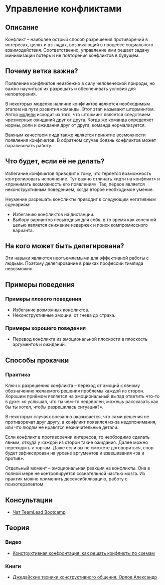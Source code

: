 # Управление конфликтами
## Описание
Конфликт – наиболее острый способ разрешения противоречий в интересах, целях и взглядах, возникающий в процессе социального взаимодействия. Соответственно, управление ими решает задачу минимизации потерь и не повторения конфликтов в будущем.

## Почему ветка важна?
Появление конфликтов неизбежно в силу человеческой природы, но важно научиться их разрешать и обеспечивать условия для неповторения.

В некоторых моделях наличие конфликтов является необходимым этапом на пути развития команды. Этот этап называют штормингом. Автор [модели](https://habr.com/ru/company/stratoplan/blog/226905/) исходит из того, что шторминг является следствием чрезмерных ожиданий друг от друга. Когда же команда определяет нормы, роли и ожидания друг от друга, команда нормализуется.

Важным качеством лида также является принятие возможности появления конфликтов. В обратном случае боязнь конфликтов может парализовать работу.

## Что будет, если её не делать?
Избегание конфликтов приводит к тому, что теряется возможность контролировать исполнение. Тут важно отличать «идти на конфликт» и «принимать возможность его появления». Так, первое является неконструктивным поведением, когда второе необходимое умение.

Неумение разрешать конфликты приводит к следующим негативным сценариям:
- Избеганию конфликтов на дистанции.
- Выбору вариантов невыгодных для себя, в то время как конечной целью является снижение издержек и поиск компромиссного варианта.

## На кого может быть делегирована?
Эти навыки являются неотъемлемыми для эффективной работы с людьми. Поэтому делегирование в рамках профессии тимлида невозможно.

## Примеры поведения
### Примеры плохого поведения
- Избегание возможных конфликтов.
- Неконструктивные эмоции: от гнева до страха.

### Примеры хорошего поведения
- Перевод конфликта из эмоциональной плоскости в плоскость аргументов и ожиданий.

## Способы прокачки
### Практика
Ключ к разрешению конфликта – переход от эмоций к явному обозначению желаемого решения проблемы каждой из сторон. Хорошим приёмом является на эмоциональный выпад ответить что-то в духе: «я услышал, что ты чем-то недоволен, можешь рассказать как бы ты хотел, чтобы разрешилась ситуация?».

В некоторых случаях внезапно оказывается, что сами решения не противоречат друг другу, а конфликт появился из-за недопонимания, или что людям не нравятся незначительные детали.

Если конфликт в противоречии интересов, то необходимо сделать явным, откуда у каждой из сторон такие ожидания. Далее можно переходить к торгам. Даже если вы не сможете договориться, спор будет зафиксирован на уровне аргументов и взвешивания «за и против».

Отдельный момент – эмоциональная реакция на конфликты. Она в полной мере не контролируется сознательной частью мозга. Из практик можно применить десенсибилизацию, работу с психотерапевтом.

## Консультации
- [Чат TeamLead Bootcamp](https://t.me/tlbootcamp)

## Теория
### Видео
- [Конструктивная конфронтация: как решать конфликты по схемам](https://vimeo.com/113491321)

### Книги
- [Джедайские техники конструктивного общения, Орлов Александр](https://www.livelib.ru/book/1003982374-dzhedajskie-tehniki-konstruktivnogo-obscheniya-aleksandr-orlov)
